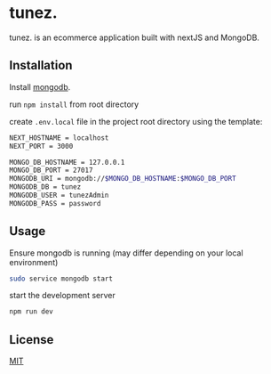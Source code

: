 # tunez.

tunez. is an ecommerce application built with nextJS and MongoDB.

## Installation

Install [mongodb](https://www.mongodb.com/docs/manual/installation/).

run `npm install` from root directory

create `.env.local` file in the project root directory using the template:

```bash
NEXT_HOSTNAME = localhost
NEXT_PORT = 3000

MONGO_DB_HOSTNAME = 127.0.0.1
MONGO_DB_PORT = 27017
MONGODB_URI = mongodb://$MONGO_DB_HOSTNAME:$MONGO_DB_PORT
MONGODB_DB = tunez
MONGODB_USER = tunezAdmin
MONGODB_PASS = password
```

## Usage

Ensure mongodb is running (may differ depending on your local environment)
```bash
sudo service mongodb start
```

start the development server

```bash
npm run dev
```

## License
[MIT](https://choosealicense.com/licenses/mit/)